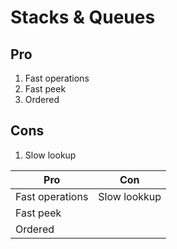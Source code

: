 # Stacks & Queues

## Pro

1. Fast operations
2. Fast peek
3. Ordered

## Cons

1. Slow lookup

| Pro             | Con          |
| --------------- | ------------ |
| Fast operations | Slow lookkup |
| Fast peek       |              |
| Ordered         |              |
